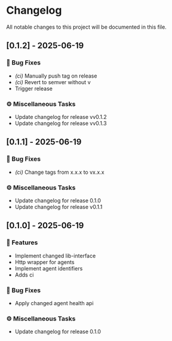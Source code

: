 # Changelog

All notable changes to this project will be documented in this file.

## [0.1.2] - 2025-06-19

### 🐛 Bug Fixes

- *(ci)* Manually push tag on release
- *(ci)* Revert to semver without v
- Trigger release

### ⚙️ Miscellaneous Tasks

- Update changelog for release vv0.1.2
- Update changelog for release vv0.1.3

## [0.1.1] - 2025-06-19

### 🐛 Bug Fixes

- *(ci)* Change tags from x.x.x to vx.x.x

### ⚙️ Miscellaneous Tasks

- Update changelog for release 0.1.0
- Update changelog for release v0.1.1

## [0.1.0] - 2025-06-19

### 🚀 Features

- Implement changed lib-interface
- Http wrapper for agents
- Implement agent identifiers
- Adds ci

### 🐛 Bug Fixes

- Apply changed agent health api

### ⚙️ Miscellaneous Tasks

- Update changelog for release 0.1.0

<!-- generated by git-cliff -->
